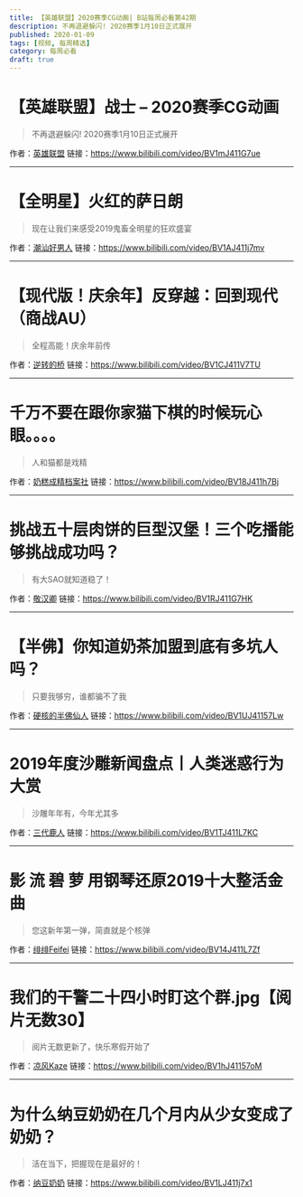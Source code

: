 ```yaml
---
title: 【英雄联盟】2020赛季CG动画| B站每周必看第42期
description: 不再退避躲闪! 2020赛季1月10日正式展开
published: 2020-01-09
tags: [视频, 每周精选]
category: 每周必看
draft: true
---
```


# 【英雄联盟】战士 – 2020赛季CG动画
> 不再退避躲闪! 2020赛季1月10日正式展开

作者：[英雄联盟](https://space.bilibili.com/178778949)
链接：https://www.bilibili.com/video/BV1mJ411G7ue

---

# 【全明星】火红的萨日朗
> 现在让我们来感受2019鬼畜全明星的狂欢盛宴

作者：[潮汕好男人](https://space.bilibili.com/19071708)
链接：https://www.bilibili.com/video/BV1AJ411j7mv

---

# 【现代版！庆余年】反穿越：回到现代（商战AU）
> 全程高能！庆余年前传

作者：[逆转的桥](https://space.bilibili.com/313556)
链接：https://www.bilibili.com/video/BV1CJ411V7TU

---

# 千万不要在跟你家猫下棋的时候玩心眼。。。。
> 人和猫都是戏精

作者：[奶糕成精档案社](https://space.bilibili.com/27756469)
链接：https://www.bilibili.com/video/BV18J411h7Bj

---

# 挑战五十层肉饼的巨型汉堡！三个吃播能够挑战成功吗？
> 有大SAO就知道稳了！

作者：[敬汉卿](https://space.bilibili.com/9824766)
链接：https://www.bilibili.com/video/BV1RJ411G7HK

---

# 【半佛】你知道奶茶加盟到底有多坑人吗？
> 只要我够穷，谁都骗不了我

作者：[硬核的半佛仙人](https://space.bilibili.com/37663924)
链接：https://www.bilibili.com/video/BV1UJ41157Lw

---

# 2019年度沙雕新闻盘点丨人类迷惑行为大赏
> 沙雕年年有，今年尤其多

作者：[三代鹿人](https://space.bilibili.com/5870268)
链接：https://www.bilibili.com/video/BV1TJ411L7KC

---

# 影 流 碧 萝 用钢琴还原2019十大整活金曲
> 您这新年第一弹，简直就是个核弹

作者：[绯绯Feifei](https://space.bilibili.com/320491072)
链接：https://www.bilibili.com/video/BV14J411L7Zf

---

# 我们的干警二十四小时盯这个群.jpg【阅片无数30】
> 阅片无数更新了，快乐寒假开始了

作者：[凉风Kaze](https://space.bilibili.com/14110780)
链接：https://www.bilibili.com/video/BV1hJ41157oM

---

# 为什么纳豆奶奶在几个月内从少女变成了奶奶？
> 活在当下，把握现在是最好的！

作者：[纳豆奶奶](https://space.bilibili.com/6574487)
链接：https://www.bilibili.com/video/BV1LJ411j7x1

